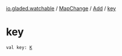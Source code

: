 [io.gladed.watchable](../../index.md) / [MapChange](../index.md) / [Add](index.md) / [key](./key.md)

# key

`val key: `[`K`](index.md#K)